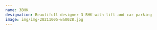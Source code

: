 ```yaml
---
name: 3BHK
designation: Beautifull designer 3 BHK with lift and car parking
image: img/img-20211005-wa0028.jpg
---
```

